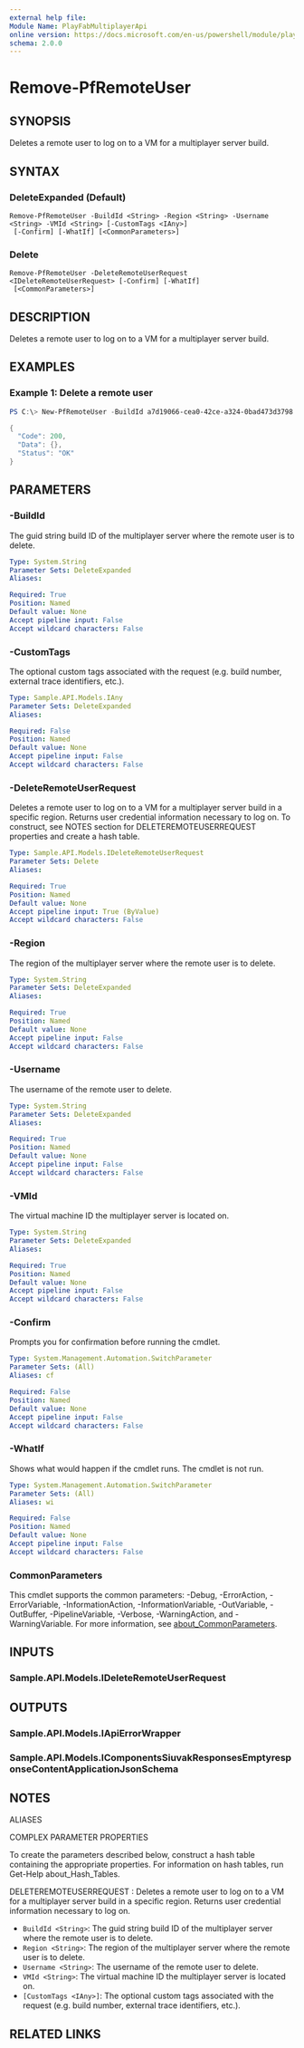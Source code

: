 ```yaml
---
external help file:
Module Name: PlayFabMultiplayerApi
online version: https://docs.microsoft.com/en-us/powershell/module/playfabmultiplayerapi/remove-pfremoteuser
schema: 2.0.0
---
```


# Remove-PfRemoteUser

## SYNOPSIS
Deletes a remote user to log on to a VM for a multiplayer server build.

## SYNTAX

### DeleteExpanded (Default)
```
Remove-PfRemoteUser -BuildId <String> -Region <String> -Username <String> -VMId <String> [-CustomTags <IAny>]
 [-Confirm] [-WhatIf] [<CommonParameters>]
```

### Delete
```
Remove-PfRemoteUser -DeleteRemoteUserRequest <IDeleteRemoteUserRequest> [-Confirm] [-WhatIf]
 [<CommonParameters>]
```

## DESCRIPTION
Deletes a remote user to log on to a VM for a multiplayer server build.

## EXAMPLES

### Example 1: Delete a remote user
```powershell
PS C:\> New-PfRemoteUser -BuildId a7d19066-cea0-42ce-a324-0bad473d3798 -Region AustraliaEast -Username example -VMId xcloudeau4u4yyxj4xymu:AustraliaEast:1E03_d63a680f-7513-4220-a4b9-5d47e26abd35:tvmps_2d52b58380bc02b08d3509ef77c241cff3b41063a8f8052028ac6df1ad2cc271_d | ConvertTo-Json -depth 5

{
  "Code": 200,
  "Data": {},
  "Status": "OK"
}
```



## PARAMETERS

### -BuildId
The guid string build ID of the multiplayer server where the remote user is to delete.

```yaml
Type: System.String
Parameter Sets: DeleteExpanded
Aliases:

Required: True
Position: Named
Default value: None
Accept pipeline input: False
Accept wildcard characters: False
```

### -CustomTags
The optional custom tags associated with the request (e.g.
build number, external trace identifiers, etc.).

```yaml
Type: Sample.API.Models.IAny
Parameter Sets: DeleteExpanded
Aliases:

Required: False
Position: Named
Default value: None
Accept pipeline input: False
Accept wildcard characters: False
```

### -DeleteRemoteUserRequest
Deletes a remote user to log on to a VM for a multiplayer server build in a specific region.
Returns user credential information necessary to log on.
To construct, see NOTES section for DELETEREMOTEUSERREQUEST properties and create a hash table.

```yaml
Type: Sample.API.Models.IDeleteRemoteUserRequest
Parameter Sets: Delete
Aliases:

Required: True
Position: Named
Default value: None
Accept pipeline input: True (ByValue)
Accept wildcard characters: False
```

### -Region
The region of the multiplayer server where the remote user is to delete.

```yaml
Type: System.String
Parameter Sets: DeleteExpanded
Aliases:

Required: True
Position: Named
Default value: None
Accept pipeline input: False
Accept wildcard characters: False
```

### -Username
The username of the remote user to delete.

```yaml
Type: System.String
Parameter Sets: DeleteExpanded
Aliases:

Required: True
Position: Named
Default value: None
Accept pipeline input: False
Accept wildcard characters: False
```

### -VMId
The virtual machine ID the multiplayer server is located on.

```yaml
Type: System.String
Parameter Sets: DeleteExpanded
Aliases:

Required: True
Position: Named
Default value: None
Accept pipeline input: False
Accept wildcard characters: False
```

### -Confirm
Prompts you for confirmation before running the cmdlet.

```yaml
Type: System.Management.Automation.SwitchParameter
Parameter Sets: (All)
Aliases: cf

Required: False
Position: Named
Default value: None
Accept pipeline input: False
Accept wildcard characters: False
```

### -WhatIf
Shows what would happen if the cmdlet runs.
The cmdlet is not run.

```yaml
Type: System.Management.Automation.SwitchParameter
Parameter Sets: (All)
Aliases: wi

Required: False
Position: Named
Default value: None
Accept pipeline input: False
Accept wildcard characters: False
```

### CommonParameters
This cmdlet supports the common parameters: -Debug, -ErrorAction, -ErrorVariable, -InformationAction, -InformationVariable, -OutVariable, -OutBuffer, -PipelineVariable, -Verbose, -WarningAction, and -WarningVariable. For more information, see [about_CommonParameters](http://go.microsoft.com/fwlink/?LinkID=113216).

## INPUTS

### Sample.API.Models.IDeleteRemoteUserRequest

## OUTPUTS

### Sample.API.Models.IApiErrorWrapper

### Sample.API.Models.IComponentsSiuvakResponsesEmptyresponseContentApplicationJsonSchema

## NOTES

ALIASES

COMPLEX PARAMETER PROPERTIES

To create the parameters described below, construct a hash table containing the appropriate properties. For information on hash tables, run Get-Help about_Hash_Tables.


DELETEREMOTEUSERREQUEST <IDeleteRemoteUserRequest>: Deletes a remote user to log on to a VM for a multiplayer server build in a specific region. Returns user credential information necessary to log on.
  - `BuildId <String>`: The guid string build ID of the multiplayer server where the remote user is to delete.
  - `Region <String>`: The region of the multiplayer server where the remote user is to delete.
  - `Username <String>`: The username of the remote user to delete.
  - `VMId <String>`: The virtual machine ID the multiplayer server is located on.
  - `[CustomTags <IAny>]`: The optional custom tags associated with the request (e.g. build number, external trace identifiers, etc.).

## RELATED LINKS

